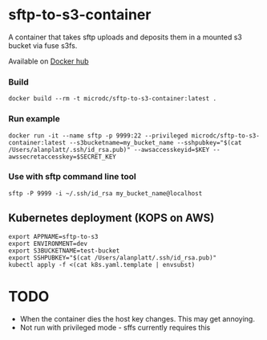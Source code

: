 # sftp-to-s3-container
A container that takes sftp uploads and deposits them in a mounted s3 bucket via fuse s3fs.

Available on [Docker hub](https://hub.docker.com/r/microdc/sftp-to-s3-container/)

### Build
```
docker build --rm -t microdc/sftp-to-s3-container:latest .
```

### Run example
```
docker run -it --name sftp -p 9999:22 --privileged microdc/sftp-to-s3-container:latest --s3bucketname=my_bucket_name --sshpubkey="$(cat /Users/alanplatt/.ssh/id_rsa.pub)" --awsaccesskeyid=$KEY --awssecretaccesskey=$SECRET_KEY
```

### Use with sftp command line tool
```
sftp -P 9999 -i ~/.ssh/id_rsa my_bucket_name@localhost
```

## Kubernetes deployment (KOPS on AWS)
```
export APPNAME=sftp-to-s3
export ENVIRONMENT=dev
export S3BUCKETNAME=test-bucket
export SSHPUBKEY="$(cat /Users/alanplatt/.ssh/id_rsa.pub)"
kubectl apply -f <(cat k8s.yaml.template | envsubst)
```

# TODO
* When the container dies the host key changes.  This may get annoying.
* Not run with privileged mode - sffs currently requires this
